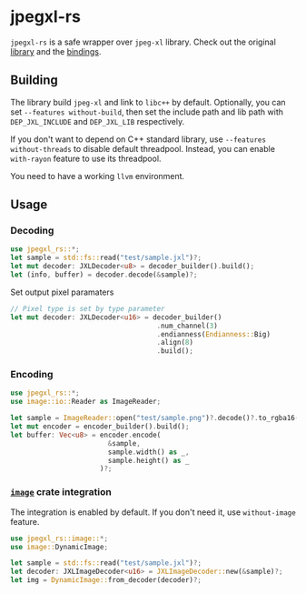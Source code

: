 # jpegxl-rs

`jpegxl-rs` is a safe wrapper over `jpeg-xl` library. Check out the original [library](https://gitlab.com/wg1/jpeg-xl)
and the [bindings](https://github.com/inflation/jpegxl-sys).

## Building

The library build `jpeg-xl` and link to `libc++` by default. Optionally, you can set `--features without-build`, then
set the include path and lib path with `DEP_JXL_INCLUDE` and `DEP_JXL_LIB` respectively.

If you don't want to depend on C++ standard library, use `--features without-threads` to disable default threadpool.
Instead, you can enable `with-rayon` feature to use its threadpool.

You need to have a working `llvm` environment.

## Usage

### Decoding

```rust
use jpegxl_rs::*;
let sample = std::fs::read("test/sample.jxl")?;
let mut decoder: JXLDecoder<u8> = decoder_builder().build();
let (info, buffer) = decoder.decode(&sample)?;
```

Set output pixel paramaters

```rust
// Pixel type is set by type parameter
let mut decoder: JXLDecoder<u16> = decoder_builder()
                                    .num_channel(3)
                                    .endianness(Endianness::Big)
                                    .align(8)
                                    .build();
```

### Encoding

```rust
use jpegxl_rs::*;
use image::io::Reader as ImageReader;

let sample = ImageReader::open("test/sample.png")?.decode()?.to_rgba16();
let mut encoder = encoder_builder().build();
let buffer: Vec<u8> = encoder.encode(
                        &sample, 
                        sample.width() as _, 
                        sample.height() as _
                      )?;
```

### [`image`](https://crates.io/crates/image) crate integration

The integration is enabled by default. If you don't need it, use `without-image` feature.

```rust
use jpegxl_rs::image::*;
use image::DynamicImage;

let sample = std::fs::read("test/sample.jxl")?;
let decoder: JXLImageDecoder<u16> = JXLImageDecoder::new(&sample)?;
let img = DynamicImage::from_decoder(decoder)?;       
```
